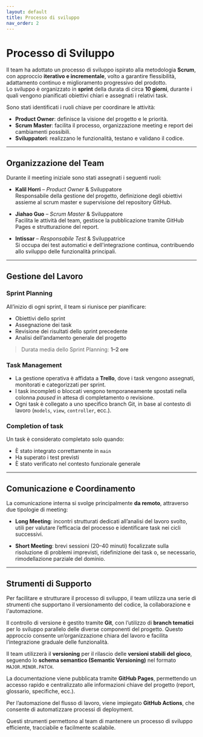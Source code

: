 ```yaml
---
layout: default
title: Processo di sviluppo
nav_order: 2
---
```


# **Processo di Sviluppo**

Il team ha adottato un processo di sviluppo ispirato alla metodologia **Scrum**, con approccio **iterativo e incrementale**, volto a garantire flessibilità, adattamento continuo e miglioramento progressivo del prodotto.  
Lo sviluppo è organizzato in **sprint** della durata di circa **10 giorni**, durante i quali vengono pianificati obiettivi chiari e assegnati i relativi task.

Sono stati identificati i ruoli chiave per coordinare le attività:

- **Product Owner**: definisce la visione del progetto e le priorità.
- **Scrum Master**: facilita il processo, organizzazione meeting e report dei cambiamenti possibili.
- **Sviluppatori**: realizzano le funzionalità, testano e validano il codice.

---

## **Organizzazione del Team**

Durante il meeting iniziale sono stati assegnati i seguenti ruoli:

- **Kalil Horri** – *Product Owner* & Sviluppatore  
  Responsabile della gestione del progetto, definizione degli obiettivi assieme al scrum master e supervisione del repository GitHub.

- **Jiahao Guo** – *Scrum Master* & Sviluppatore  
  Facilita le attività del team, gestisce la pubblicazione tramite GitHub Pages e strutturazione del report.

- **Intissar** – *Responsabile Test* & Sviluppatrice  
  Si occupa dei test automatici e dell'integrazione continua, contribuendo allo sviluppo delle funzionalità principali.

---

## **Gestione del Lavoro**

### Sprint Planning

All’inizio di ogni sprint, il team si riunisce per pianificare:

- Obiettivi dello sprint
- Assegnazione dei task
- Revisione dei risultati dello sprint precedente
- Analisi dell’andamento generale del progetto

> Durata media dello Sprint Planning: **1–2 ore**

### Task Management

- La gestione operativa è affidata a **Trello**, dove i task vengono assegnati, monitorati e categorizzati per sprint.
- I task incompleti o bloccati vengono temporaneamente spostati nella colonna *paused* in attesa di completamento o revisione.
- Ogni task è collegato a uno specifico branch Git, in base al contesto di lavoro (`models`, `view`, `controller`, ecc.).

### Completion of task

Un task è considerato completato solo quando:

- È stato integrato correttamente in `main`
- Ha superato i test previsti
- È stato verificato nel contesto funzionale generale

---

## **Comunicazione e Coordinamento**

La comunicazione interna si svolge principalmente **da remoto**, attraverso due tipologie di meeting:

* **Long Meeting**: incontri strutturati dedicati all’analisi del lavoro svolto, utili per valutare l’efficacia del processo e identificare task nei cicli successivi.

* **Short Meeting**: brevi sessioni (20–40 minuti) focalizzate sulla risoluzione di problemi imprevisti, ridefinizione dei task o, se necessario, rimodellazione parziale del dominio.


---

## **Strumenti di Supporto**

Per facilitare e strutturare il processo di sviluppo, il team utilizza una serie di strumenti che supportano il versionamento del codice, la collaborazione e l'automazione.

Il controllo di versione è gestito tramite **Git**, con l’utilizzo di **branch tematici** per lo sviluppo parallelo delle diverse componenti del progetto. Questo approccio consente un’organizzazione chiara del lavoro e facilita l’integrazione graduale delle funzionalità.

Il team utilizzerà il **versioning** per il rilascio delle **versioni stabili del gioco**, seguendo lo **schema semantico (Semantic Versioning)** nel formato `MAJOR.MINOR.PATCH`.

La documentazione viene pubblicata tramite **GitHub Pages**, permettendo un accesso rapido e centralizzato alle informazioni chiave del progetto (report, glossario, specifiche, ecc.).

Per l’automazione del flusso di lavoro, viene impiegato **GitHub Actions**, che consente di automatizzare processi di deployment.

Questi strumenti permettono al team di mantenere un processo di sviluppo efficiente, tracciabile e facilmente scalabile.



